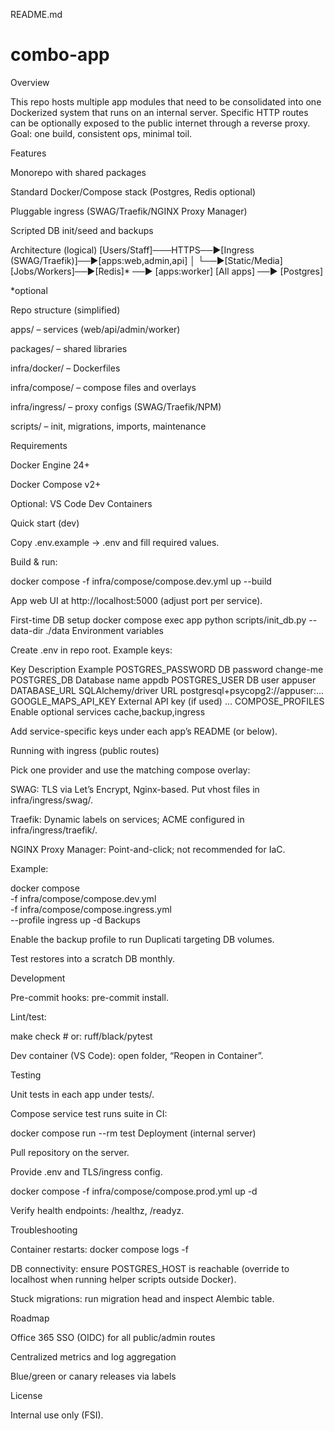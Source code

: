 README.md
# combo-app

Overview

This repo hosts multiple app modules that need to be consolidated into one Dockerized system that runs on an internal server. Specific HTTP routes can be optionally exposed to the public internet through a reverse proxy. Goal: one build, consistent ops, minimal toil.

Features

Monorepo with shared packages

Standard Docker/Compose stack (Postgres, Redis optional)

Pluggable ingress (SWAG/Traefik/NGINX Proxy Manager)

Scripted DB init/seed and backups

Architecture (logical)
[Users/Staff]───HTTPS──►[Ingress (SWAG/Traefik)]──►[apps:web,admin,api]
                                            │
                                            └──►[Static/Media]
[Jobs/Workers]──►[Redis]* ──► [apps:worker]
[All apps] ──► [Postgres]

*optional

Repo structure (simplified)

apps/ – services (web/api/admin/worker)

packages/ – shared libraries

infra/docker/ – Dockerfiles

infra/compose/ – compose files and overlays

infra/ingress/ – proxy configs (SWAG/Traefik/NPM)

scripts/ – init, migrations, imports, maintenance

Requirements

Docker Engine 24+

Docker Compose v2+

Optional: VS Code Dev Containers

Quick start (dev)

Copy .env.example → .env and fill required values.

Build & run:

docker compose -f infra/compose/compose.dev.yml up --build

App web UI at http://localhost:5000 (adjust port per service).

First-time DB setup
docker compose exec app python scripts/init_db.py --data-dir ./data
Environment variables

Create .env in repo root. Example keys:

Key	Description	Example
POSTGRES_PASSWORD	DB password	change-me
POSTGRES_DB	Database name	appdb
POSTGRES_USER	DB user	appuser
DATABASE_URL	SQLAlchemy/driver URL	postgresql+psycopg2://appuser:...
GOOGLE_MAPS_API_KEY	External API key (if used)	...
COMPOSE_PROFILES	Enable optional services	cache,backup,ingress

Add service-specific keys under each app’s README (or below).

Running with ingress (public routes)

Pick one provider and use the matching compose overlay:

SWAG: TLS via Let’s Encrypt, Nginx-based. Put vhost files in infra/ingress/swag/.

Traefik: Dynamic labels on services; ACME configured in infra/ingress/traefik/.

NGINX Proxy Manager: Point-and-click; not recommended for IaC.

Example:

docker compose \
  -f infra/compose/compose.dev.yml \
  -f infra/compose/compose.ingress.yml \
  --profile ingress up -d
Backups

Enable the backup profile to run Duplicati targeting DB volumes.

Test restores into a scratch DB monthly.

Development

Pre-commit hooks: pre-commit install.

Lint/test:

make check   # or: ruff/black/pytest

Dev container (VS Code): open folder, “Reopen in Container”.

Testing

Unit tests in each app under tests/.

Compose service test runs suite in CI:

docker compose run --rm test
Deployment (internal server)

Pull repository on the server.

Provide .env and TLS/ingress config.

docker compose -f infra/compose/compose.prod.yml up -d

Verify health endpoints: /healthz, /readyz.

Troubleshooting

Container restarts: docker compose logs -f <service>

DB connectivity: ensure POSTGRES_HOST is reachable (override to localhost when running helper scripts outside Docker).

Stuck migrations: run migration head and inspect Alembic table.

Roadmap

Office 365 SSO (OIDC) for all public/admin routes

Centralized metrics and log aggregation

Blue/green or canary releases via labels

License

Internal use only (FSI).
